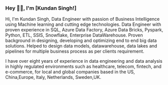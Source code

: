 ### Hey 👋🏽, I'm [Kundan Singh!]   

Hi, I'm Kundan Singh, Data Engineer with passion of Business Intelligence using Machine learning and cutting edge technologies.
Data Engineer with proven experience in SQL, Azure Data Factory, Azure Data Bricks, Pyspark, Python, ETL, SSIS, Snowflake, Enterprise DataWarehouse. Proven background in designing, developing and optimizing end to end big data solutions. Helped to design data models, datawarehouse, data lakes and pipelines for multiple business process as per clients requirement. 

I have over eight years of experience in data engineering and data analysis in highly regulated environments such as healthcare, telecom, fintech, and e-commerce, for local and global companies based in the US, China,Europe, Italy, Netherlands, Sweden,UK.






